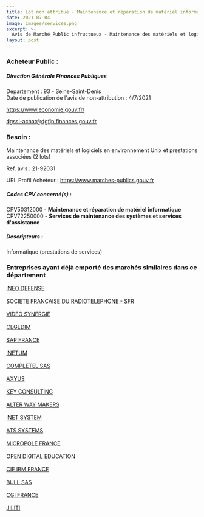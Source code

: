 ```yaml
---
title: Lot non attribué - Maintenance et réparation de matériel informatique + autres services
date: 2021-07-04
image: images/services.png
excerpt: >-
  Avis de Marché Public infructueux - Maintenance des matériels et logiciels en environnement Unix et prestations associées (2 lots)
layout: post
---
```


### Acheteur Public :
##### Direction Générale Finances Publiques
Département : 93 - Seine-Saint-Denis<br/>
Date de publication de l'avis de non-attribution : 4/7/2021


https://www.economie.gouv.fr/

dgssi-achat@dgfip.finances.gouv.fr


### Besoin :

Maintenance des matériels et logiciels en environnement Unix et prestations associées (2 lots)

Ref. avis : 21-92031

URL Profil Acheteur : https://www.marches-publics.gouv.fr

##### Codes CPV concerné(s) :
CPV50312000 - **Maintenance et réparation de matériel informatique** <br/>
CPV72250000 - **Services de maintenance des systèmes et services d'assistance** <br/>

##### Descripteurs :
Informatique (prestations de services) <br/>

### Entreprises ayant déjà emporté des marchés similaires dans ce département
<a href="/entreprise-546/siren-323459974">INEO DEFENSE</a><br/><br/>
<a href="/entreprise-549/siren-343059564">SOCIETE FRANCAISE DU RADIOTELEPHONE - SFR</a><br/><br/>
<a href="/entreprise-550/siren-349264804">VIDEO SYNERGIE</a><br/><br/>
<a href="/entreprise-550/siren-350422622">CEGEDIM</a><br/><br/>
<a href="/entreprise-551/siren-379821994">SAP FRANCE</a><br/><br/>
<a href="/entreprise-553/siren-385365713">INETUM</a><br/><br/>
<a href="/entreprise-558/siren-418299699">COMPLETEL SAS</a><br/><br/>
<a href="/entreprise-559/siren-430244160">AXYUS</a><br/><br/>
<a href="/entreprise-559/siren-431293984">KEY CONSULTING</a><br/><br/>
<a href="/entreprise-561/siren-438725632">ALTER WAY MAKERS</a><br/><br/>
<a href="/entreprise-564/siren-478879950">INET SYSTEM</a><br/><br/>
<a href="/entreprise-566/siren-493462816">ATS SYSTEMS</a><br/><br/>
<a href="/entreprise-569/siren-509543187">MICROPOLE FRANCE</a><br/><br/>
<a href="/entreprise-571/siren-528784325">OPEN DIGITAL EDUCATION</a><br/><br/>
<a href="/entreprise-572/siren-552118465">CIE IBM FRANCE</a><br/><br/>
<a href="/entreprise-573/siren-642058739">BULL SAS</a><br/><br/>
<a href="/entreprise-573/siren-702042755">CGI FRANCE</a><br/><br/>
<a href="/entreprise-581/siren-851421016">JILITI</a><br/><br/>
